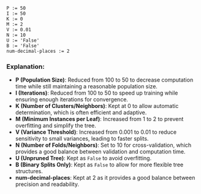 ```plaintext
P := 50
I := 50
K := 0
M := 2
V := 0.01
N := 10
U := 'False'
B := 'False'
num-decimal-places := 2
```

### Explanation:
- **P (Population Size)**: Reduced from 100 to 50 to decrease computation time while still maintaining a reasonable population size.
- **I (Iterations)**: Reduced from 100 to 50 to speed up training while ensuring enough iterations for convergence.
- **K (Number of Clusters/Neighbors)**: Kept at 0 to allow automatic determination, which is often efficient and adaptive.
- **M (Minimum Instances per Leaf)**: Increased from 1 to 2 to prevent overfitting and simplify the tree.
- **V (Variance Threshold)**: Increased from 0.001 to 0.01 to reduce sensitivity to small variances, leading to faster splits.
- **N (Number of Folds/Neighbors)**: Set to 10 for cross-validation, which provides a good balance between validation and computation time.
- **U (Unpruned Tree)**: Kept as `False` to avoid overfitting.
- **B (Binary Splits Only)**: Kept as `False` to allow for more flexible tree structures.
- **num-decimal-places**: Kept at 2 as it provides a good balance between precision and readability.